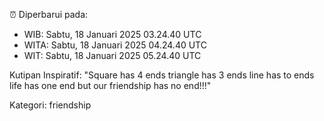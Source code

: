 ⏰ Diperbarui pada:
- WIB: Sabtu, 18 Januari 2025 03.24.40 UTC
- WITA: Sabtu, 18 Januari 2025 04.24.40 UTC
- WIT: Sabtu, 18 Januari 2025 05.24.40 UTC

Kutipan Inspiratif:
"Square has 4 ends triangle has 3 ends line has to ends life has one end but our friendship has no end!!!"


Kategori: friendship

